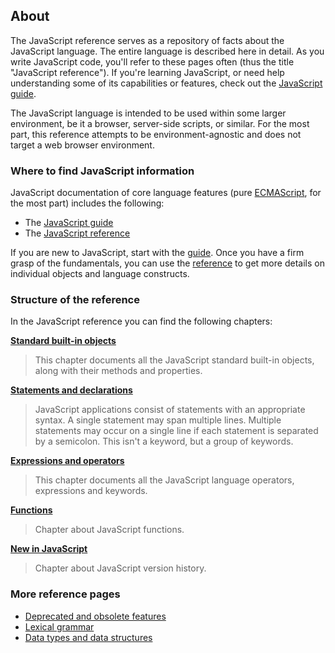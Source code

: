 ## About

The JavaScript reference serves as a repository of facts about the JavaScript language. The entire language is described here in detail. As you write JavaScript code, you'll refer to these pages often (thus the title "JavaScript reference"). If you're learning JavaScript, or need help understanding some of its capabilities or features, check out the [JavaScript guide][0].

The JavaScript language is intended to be used within some larger environment, be it a browser, server-side scripts, or similar. For the most part, this reference attempts to be environment-agnostic and does not target a web browser environment.

### Where to find JavaScript information

JavaScript documentation of core language features (pure [ECMAScript][1], for the most part) includes the following:

* The [JavaScript guide][0]
* The [JavaScript reference][2]

If you are new to JavaScript, start with the [guide][0]. Once you have a firm grasp of the fundamentals, you can use the [reference][2] to get more details on individual objects and language constructs.

### Structure of the reference

In the JavaScript reference you can find the following chapters:

**[Standard built-in objects][3]**

> This chapter documents all the JavaScript standard built-in objects, along with their methods and properties.

**[Statements and declarations][4]**

> JavaScript applications consist of statements with an appropriate syntax. A single statement may span multiple lines. Multiple statements may occur on a single line if each statement is separated by a semicolon. This isn't a keyword, but a group of keywords.

**[Expressions and operators][5]**

> This chapter documents all the JavaScript language operators, expressions and keywords.

**[Functions][6]**

> Chapter about JavaScript functions.

**[New in JavaScript][7]**

> Chapter about JavaScript version history.

### More reference pages

* [Deprecated and obsolete features][8]
* [Lexical grammar][9]
* [Data types and data structures][10]


[0]: https://developer.mozilla.org/en/docs/Web/JavaScript/Guide
[1]: https://developer.mozilla.org/en/docs/Web/JavaScript/Language_Resources
[2]: https://developer.mozilla.org/en/docs/Web/JavaScript/Reference
[3]: https://developer.mozilla.org/en/docs/Web/JavaScript/Reference/Global_Objects
[4]: https://developer.mozilla.org/en/docs/Web/JavaScript/Reference/Statements
[5]: https://developer.mozilla.org/en/docs/Web/JavaScript/Reference/Operators
[6]: https://developer.mozilla.org/en/docs/Web/JavaScript/Reference/Functions
[7]: https://developer.mozilla.org/en/docs/Web/JavaScript/New_in_JavaScript
[8]: https://developer.mozilla.org/en/docs/Web/JavaScript/Reference/Deprecated_and_obsolete_features
[9]: https://developer.mozilla.org/en/docs/Web/JavaScript/Reference/Lexical_grammar
[10]: https://developer.mozilla.org/en/docs/Web/JavaScript/Data_structures